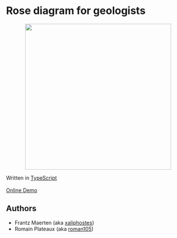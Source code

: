 # Rose diagram for geologists

<center><image src="media/screenshot.jpg" width="400px"/></center>

Written in [TypeScript](https://www.typescriptlang.org/)
<br><br>
[Online Demo](https://xaliphostes.github.io/rose-diagram)

## Authors
- Frantz Maerten (aka [xaliphostes](https://github.com/xaliphostes))
- Romain Plateaux (aka [roman105](https://github.com/roman105/))

